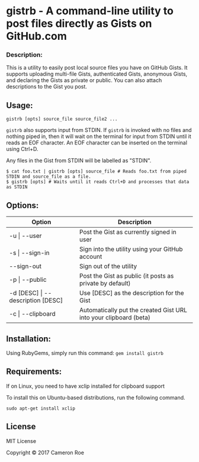 # gistrb - A command-line utility to post files directly as Gists on GitHub.com
### Description:
This is a utility to easily post local source files you have on GitHub Gists. It
supports uploading multi-file Gists, authenticated Gists, anonymous Gists, and
declaring the Gists as private or public. You can also attach descriptions to the Gist you post.

## Usage:

```shell
gistrb [opts] source_file source_file2 ...
```

`gistrb` also supports input from STDIN. If `gistrb` is invoked with no files and nothing piped in, then it will wait
on the terminal for input from STDIN until it reads an EOF character. An EOF character can be inserted on the terminal using Ctrl+D.

Any files in the Gist from STDIN will be labelled as "STDIN".

```shell
$ cat foo.txt | gistrb [opts] source_file # Reads foo.txt from piped STDIN and source_file as a file.
$ gistrb [opts] # Waits until it reads Ctrl+D and processes that data as STDIN
```

## Options:
Option                                 | Description
-------------------------------------- | -----------
 -u &#124; --user                      | Post the Gist as currently signed in user
 -s &#124; --sign-in                   | Sign into the utility using your GitHub account
 --sign-out                            | Sign out of the utility
 -p &#124; --public                    | Post the Gist as public (it posts as private by default)
 -d [DESC] &#124; --description [DESC] | Use [DESC] as the description for the Gist
 -c &#124; --clipboard                 | Automatically put the created Gist URL into your clipboard (beta)

## Installation:
Using RubyGems, simply run this command:
`gem install gistrb`

## Requirements:
If on Linux, you need to have xclip installed for clipboard support

To install this on Ubuntu-based distributions, run the following command.
```shell
sudo apt-get install xclip
```

## License
MIT License

Copyright &copy; 2017 Cameron Roe
